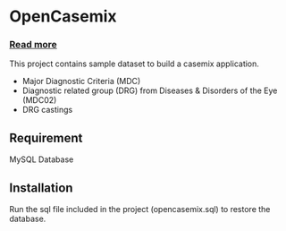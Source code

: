 # OpenCasemix

### [Read more](https://shamsulamri.github.io/casemix)

This project contains sample dataset to build a casemix application.

- Major Diagnostic Criteria (MDC)
- Diagnostic related group (DRG) from Diseases & Disorders of the Eye (MDC02)
- DRG castings

## Requirement

MySQL Database

## Installation

Run the sql file included in the project (opencasemix.sql) to restore the database.

